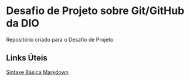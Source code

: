 # Desafio de Projeto sobre Git/GitHub da DIO
Repositório criado para o Desafio de Projeto

## Links Úteis
[Sintaxe Básica Markdown](http://wwww.markdownguide.org/basic-syntax/)
